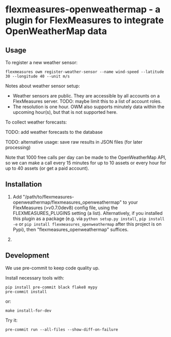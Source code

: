 # flexmeasures-openweathermap - a plugin for FlexMeasures to integrate OpenWeatherMap data

## Usage

To register a new weather sensor:

`flexmeasures owm register-weather-sensor --name wind-speed --latitude 30 --longitude 40 --unit m/s`

Notes about weather sensor setup: 

- Weather sensors are public. They are accessible by all accounts on a FlexMeasures server. TODO: maybe limit this to a list of account roles.
- The resolution is one hour. OWM also supports minutely data within the upcoming hour(s), but that is not supported here.

To collect weather forecasts:

TODO: add weather forecasts to the database

TODO: alternative usage: save raw results in JSON files (for later processing)

    
Note that 1000 free calls per day can be made to the OpenWeatherMap API,
so we can make a call every 15 minutes for up to 10 assets or every hour for up to 40 assets (or get a paid account).


## Installation

1. Add "/path/to/flexmeasures-openweathermap/flexmeasures_openweathermap" to your FlexMeasures (>v0.7.0dev8) config file,
   using the FLEXMEASURES_PLUGINS setting (a list).
   Alternatively, if you installed this plugin as a package (e.g. via `python setup.py install`, `pip install -e` or `pip install flexmeasures_openweathermap` after this project is on Pypi), then "flexmeasures_openweathermap" suffices.

2.  


## Development

We use pre-commit to keep code quality up.

Install necessary tools with:

    pip install pre-commit black flake8 mypy
    pre-commit install

or:

    make install-for-dev

Try it:

    pre-commit run --all-files --show-diff-on-failure
